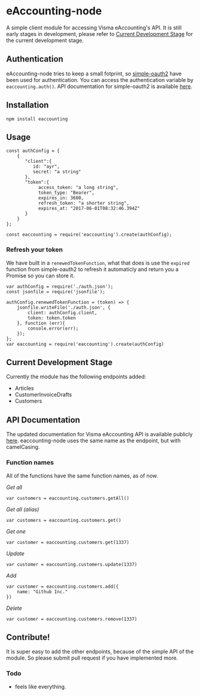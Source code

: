 # eAccounting-node

A simple client module for accessing Visma eAccounting's API. It is still early stages in development, please refer to [Current Development Stage](#current-development-stage) for the current development stage.

## Authentication

eAccounting-node tries to keep a small fotprint, so [simple-oauth2](https://github.com/lelylan/simple-oauth2) have been used for authentication. You can access the authentication variable by `eaccounting.auth()`. API documentation for simple-oauth2 is available [here](http://lelylan.github.io/simple-oauth2/).

## Installation

	npm install eaccounting

## Usage
    
    const authConfig = {
        {  
           "client":{  
              id: "ayr",
              secret: "a string"
           },
           "token":{  
                access_token: "a long string",
                token_type: "Bearer",
                expires_in: 3600,
                refresh_token: "a shorter string",
                expires_at: "2017-06-01T08:32:46.394Z"
           }
        }
    };
    
    const eaccounting = require('eaccounting').create(authConfig);

### Refresh your token
We have built in a `renewedTokenFunction`, what that does is use the `expired` function from simple-oauth2 to refresh it automaticly and return you a Promise so you can store it.

    var authConfig = require('./auth.json');
    const jsonfile = require('jsonfile');
    
    authConfig.renewedTokenFunction = (token) => {
    	jsonfile.writeFile('./auth.json', {
    		client: authConfig.client,
    		token: token.token
    	}, function (err){
    		console.error(err);
    	});
    };
    var eaccounting = require('eaccounting').create(authConfig)
    

## Current Development Stage
Currently the module has the following endpoints added:
- Articles
- CustomerInvoiceDrafts
- Customers

## API Documentation
The updated documentation for Visma eAccounting API is available publicly [here](https://developer.vismaonline.com/). eaccounting-node uses the same name as the endpoint, but with camelCasing.

### Function names
All of the functions have the same function names, as of now.

*Get all*
    
    var customers = eaccounting.customers.getAll()

*Get all (alias)*
    
    var customers = eaccounting.customers.get()

*Get one*
    
    var customer = eaccounting.customers.get(1337)

*Update*
    
    var customer = eaccounting.customers.update(1337)

*Add*
    
    var customer = eaccounting.customers.add({
        name: "Github Inc."
    })

*Delete*
    
    var customer = eaccounting.customers.remove(1337)


## Contribute!

It is super easy to add the other endpoints, because of the simple API of the module. So please submit pull request if you have implemented more.

### Todo
- feels like everything.

